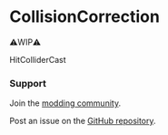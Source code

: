 # CollisionCorrection

⚠️WIP⚠️


HitColliderCast

### Support

Join the [modding community](https://vrisingmods.com/discord).

Post an issue on the [GitHub repository](https://github.com/cheesasaurus/ProfuselyViolentProgression). 